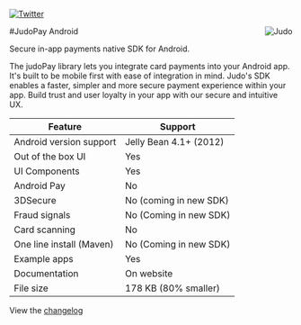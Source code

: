 [![Twitter](https://img.shields.io/badge/twitter-@JudoPayments-orange.svg)](http://twitter.com/JudoPayments)

<p>
  <img  align="right" src="https://github.com/JudoPay/Judo-Xamarin/blob/master/resources/judo_logo.png?raw=true" alt="Judo"/>
</p>
#JudoPay Android

Secure in-app payments native SDK for Android.

The judoPay library lets you integrate card payments into your Android app. It's built to be mobile first with ease of integration in mind. Judo's SDK enables a faster, simpler and more secure payment experience within your app. Build trust and user loyalty in your app with our secure and intuitive UX.

|Feature|Support|
|---|---|
|Android version support|Jelly Bean 4.1+ (2012)|
|Out of the box UI|Yes|
|UI Components|Yes|
|Android Pay|No|
|3DSecure|No (coming in new SDK)|
|Fraud signals|No (Coming in new SDK)|
|Card scanning|No|
|One line install (Maven)|No (Coming in new SDK)|
|Example apps|Yes|
|Documentation|On website|
|File size|178 KB (80% smaller)|


View the [changelog](https://github.com/JudoPay/Judo-Android/blob/feature-preauth-token-payments/CHANGELOG.md)
